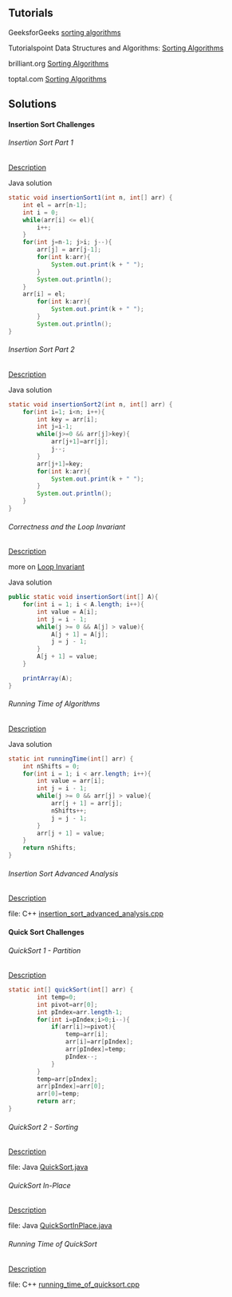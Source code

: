 ## Tutorials

GeeksforGeeks [sorting algorithms](https://www.geeksforgeeks.org/sorting-algorithms/)

Tutorialspoint Data Structures and Algorithms: [Sorting Algorithms](https://www.tutorialspoint.com/data_structures_algorithms/sorting_algorithms.htm)

brilliant.org [Sorting Algorithms](https://brilliant.org/wiki/sorting-algorithms/)

toptal.com [Sorting Algorithms](https://www.toptal.com/developers/sorting-algorithms)

## Solutions

#### Insertion Sort Challenges
###### Insertion Sort Part 1
[Description](https://www.hackerrank.com/challenges/insertionsort1/problem)

Java solution
```java
static void insertionSort1(int n, int[] arr) {
    int el = arr[n-1];
    int i = 0;
    while(arr[i] <= el){
        i++;
    }
    for(int j=n-1; j>i; j--){
        arr[j] = arr[j-1];
        for(int k:arr){
            System.out.print(k + " ");
        }
        System.out.println();
    }
    arr[i] = el;
        for(int k:arr){
            System.out.print(k + " ");
        }
        System.out.println();
}
```

###### Insertion Sort Part 2
[Description](https://www.hackerrank.com/challenges/insertionsort2/problem)

Java solution
```java
static void insertionSort2(int n, int[] arr) {
    for(int i=1; i<n; i++){
        int key = arr[i];
        int j=i-1;
        while(j>=0 && arr[j]>key){
            arr[j+1]=arr[j];
            j--;
        }
        arr[j+1]=key;
        for(int k:arr){
            System.out.print(k + " ");
        }
        System.out.println();
    }
}
```

###### Correctness and the Loop Invariant
[Description](https://www.hackerrank.com/challenges/correctness-invariant/problem)

more on [Loop Invariant](https://www.cs.scranton.edu/~mccloske/courses/cmps144/invariants_lec.html)

Java solution
```java
public static void insertionSort(int[] A){
    for(int i = 1; i < A.length; i++){
        int value = A[i];
        int j = i - 1;
        while(j >= 0 && A[j] > value){
            A[j + 1] = A[j];
            j = j - 1;
        }
        A[j + 1] = value;
    }

    printArray(A);
}
```

###### Running Time of Algorithms
[Description](https://www.hackerrank.com/challenges/runningtime/problem)

Java solution
```java
static int runningTime(int[] arr) {
    int nShifts = 0;
    for(int i = 1; i < arr.length; i++){
        int value = arr[i];
        int j = i - 1;
        while(j >= 0 && arr[j] > value){
            arr[j + 1] = arr[j];
            nShifts++;
            j = j - 1;
        }
        arr[j + 1] = value;
    }
    return nShifts;
}
```

###### Insertion Sort Advanced Analysis
[Description](https://www.hackerrank.com/challenges/insertion-sort/problem)

file: C++ [insertion_sort_advanced_analysis.cpp](insertion_sort_advanced_analysis.cpp)

#### Quick Sort Challenges
###### QuickSort 1 - Partition
[Description](https://www.hackerrank.com/challenges/quicksort1/problem)

```java
static int[] quickSort(int[] arr) {
        int temp=0;
        int pivot=arr[0];
        int pIndex=arr.length-1;
        for(int i=pIndex;i>0;i--){
            if(arr[i]>=pivot){
                temp=arr[i];
                arr[i]=arr[pIndex];
                arr[pIndex]=temp;
                pIndex--;
            }
        }
        temp=arr[pIndex];
        arr[pIndex]=arr[0];
        arr[0]=temp;
        return arr;
}
```

###### QuickSort 2 - Sorting
[Description](https://www.hackerrank.com/challenges/quicksort2/problem)

file: Java [QuickSort.java](QuickSort.java)

###### QuickSort In-Place
[Description](https://www.hackerrank.com/challenges/quicksort3/problem)

file: Java [QuickSortInPlace.java](QuickSortInPlace.java)

###### Running Time of QuickSort
[Description](https://www.hackerrank.com/challenges/quicksort4/problem)

file: C++ [running_time_of_quicksort.cpp](running_time_of_quicksort.cpp)